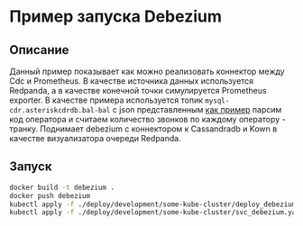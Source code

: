 # Пример запуска Debezium

## Описание
Данный пример показывает как можно реализовать коннектор между Cdc и Prometheus. 
В качестве источника данных используется Redpanda, а в качестве конечной точки симулируется Prometheus exporter. 
В качестве примера используется топик `mysql-cdr.asteriskcdrdb.bal-bal` с json представленным [как пример](https://github.com/3JIou-home/cdc_sysconf/blob/3aa604b63af6745f32967f2d37ca8d1a20536942/code/cdc_json_example.json) парсим код оператора и считаем количество звонков по каждому оператору - транку.
Поднимает debezium с коннектором к Cassandradb и Kown в качестве визуализатора очереди Redpanda.
## Запуск

```bash
docker build -t debezium .
docker push debezium
kubectl apply -f ./deploy/development/some-kube-cluster/deploy_debezium.yaml
kubectl apply -f ./deploy/development/some-kube-cluster/svc_debezium.yaml
```